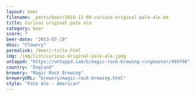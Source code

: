 ```yaml
---
layout: beer
filename: _posts/beer/2016-11-09-curious-original-pale-ale.md
title: Curious original pale ale
category: beer
score: 7
beer-date: "2013-07-19"
desc: "Flowery"
permalink: /beer/:title.html
img: /img/list/curious-original-pale-ale.jpeg
untappd: "https://untappd.com/b/magic-rock-brewing-ringmaster/499796"
country: "England"
brewery: "Magic Rock Brewing"
breweryURL: "brewery/magic-rock-brewing.html"
style: "Pale Ale - American"
---
```

